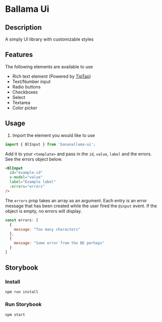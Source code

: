 # Ballama Ui

## Description
A simply UI library with customizable styles

## Features
The following elements are available to use
- Rich text element (Powered by [TipTap](https://tiptap.dev/))
- Text/Number input
- Radio buttons
- Checkboxes
- Select
- Textarea
- Color picker

## Usage
1. Import the element you would like to use

```javascript
import { BlInput } from 'bananallama-ui';
```

Add it to your `<template>` and pass in the `id`, `value`, `label` and the errors. See the errors object below.
```HTML
<BlInput
  id="example-id"
  v-model="value"
  label="Example label"
  :errors="errors"
/>
```
The `errors` prop takes an array as an argument. Each entry is an error message that has been created while the user fired the `@input` event. If the object is empty, no errors will display.
```javascript
const errors: [
  {
    message: "Too many characters"
  },
  {
    message: "Some error from the BE perhaps"
  }
]
```

## Storybook
### Install

```
npm run install
```

### Run Storybook

```
npm start
```
